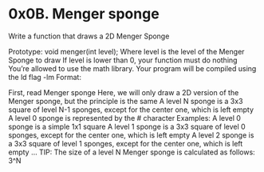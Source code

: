 # 0x0B. Menger sponge

Write a function that draws a 2D Menger Sponge

Prototype: void menger(int level);
Where level is the level of the Menger Sponge to draw
If level is lower than 0, your function must do nothing
You’re allowed to use the math library. Your program will be compiled using the ld flag -lm
Format:

First, read Menger sponge
Here, we will only draw a 2D version of the Menger sponge, but the principle is the same
A level N sponge is a 3x3 square of level N-1 sponges, except for the center one, which is left empty
A level 0 sponge is represented by the # character
Examples:
A level 0 sponge is a simple 1x1 square
A level 1 sponge is a 3x3 square of level 0 sponges, except for the center one, which is left empty
A level 2 sponge is a 3x3 square of level 1 sponges, except for the center one, which is left empty
…
TIP: The size of a level N Menger sponge is calculated as follows: 3^N


